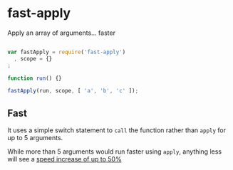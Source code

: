 # fast-apply

Apply an array of arguments... faster

```javascript

var fastApply = require('fast-apply')
  , scope = {}
;

function run() {}

fastApply(run, scope, [ 'a', 'b', 'c' ]);

```

## Fast

It uses a simple switch statement to `call` the function rather than `apply` for up to 5 arguments.

While more than 5 arguments would run faster using `apply`, anything less will see a [speed increase
of up to 50%](http://jsperf.com/many-arguments-apply-vs-switch)